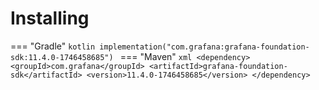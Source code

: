 # Installing

=== "Gradle"
    ```kotlin
    implementation("com.grafana:grafana-foundation-sdk:11.4.0-1746458685")
    ```
=== "Maven"
    ```xml
    <dependency>
        <groupId>com.grafana</groupId>
        <artifactId>grafana-foundation-sdk</artifactId>
        <version>11.4.0-1746458685</version>
    </dependency>
    ```
